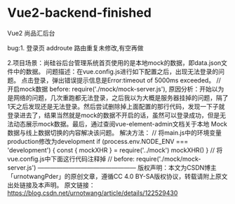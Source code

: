 # Vue2-backend-finished
Vue2 尚品汇后台

bug:1. 登录页 addroute 路由重复未修改,有空再做

  
2.项目场景：尚硅谷后台管理系统首页使用的是本地mock的数据，即data.json文件中的数据。
问题描述：在vue.config.js进行如下配置之后，出现无法登录的问题。
点击登录，弹出错误提示信息是Error:timeout of 5000ms exceeded。
// 开启mock数据
before: require('./mock/mock-server.js'),
原因分析：开始以为是网络的问题，几次重跑都无法登录，之后我以为大概是服务器挂掉的问题，隔了1天之后发现还是无法登录。然后尝试删除掉上面配置的那行代码，发现一下子就登录进去了，结果当然就是mock的数据不开启的话，虽然可以登录成功，但是无法动态展示mock数据。最后，通过查阅vue-element-admin文档关于本地 Mock 数据与线上数据切换的内容解决该问题。
解决方法：
// 将main.js中的环境变量production修改为development
if (process.env.NODE_ENV === 'development') {
const { mockXHR } = require('../mock')
mockXHR()
}
// 将vue.config.js中下面这行代码注释掉
// before: require('./mock/mock-server.js')
————————————————
版权声明：本文为CSDN博主「urnotwangPder」的原创文章，遵循CC 4.0 BY-SA版权协议，转载请附上原文出处链接及本声明。
原文链接：https://blog.csdn.net/urnotwang/article/details/122529430
